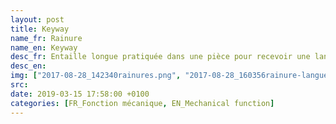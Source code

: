 ```yaml
---
layout: post
title: Keyway
name_fr: Rainure
name_en: Keyway
desc_fr: Entaille longue pratiquée dans une pièce pour recevoir une languette ou un tenon.
desc_en: 
img: ["2017-08-28_142340rainures.png", "2017-08-28_160356rainure-languette.png"]
src: 
date: 2019-03-15 17:58:00 +0100
categories: [FR_Fonction mécanique, EN_Mechanical function]
---
```

